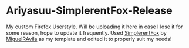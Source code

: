 # Ariyasuu-SimplerentFox-Release
My custom Firefox Userstyle. Will be uploading it here in case I lose it for some reason, hope to update it frequently.
Used [SimplerentFox](https://github.com/MiguelRAvila/SimplerentFox) by [MiguelRAvila](https://github.com/MiguelRAvila) as my template and edited it to properly suit my needs!
